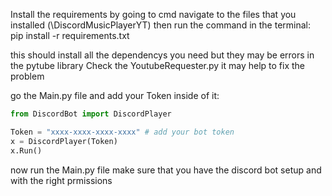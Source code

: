 Install the requirements by going to cmd navigate to the files that you installed (\DiscordMusicPlayerYT)
then run the command in the terminal:
                                    pip install -r requirements.txt

this should install all the dependencys you need but they may be errors in the pytube library Check the 
YoutubeRequester.py it may help to fix the problem

go the Main.py file and add your Token inside of it:


```python
from DiscordBot import DiscordPlayer

Token = "xxxx-xxxx-xxxx-xxxx" # add your bot token
x = DiscordPlayer(Token)
x.Run()
```

now run the Main.py file make sure that you have the discord bot setup and with the right prmissions
